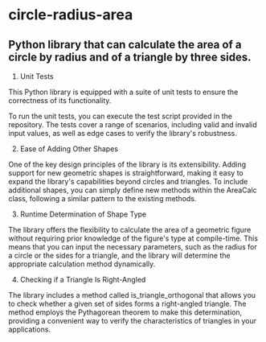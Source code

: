 # circle-radius-area
## Python library that can calculate the area of ​​a circle by radius and of a triangle by three sides.

1. Unit Tests
   
This Python library is equipped with a suite of unit tests to ensure the correctness of its functionality. 

To run the unit tests, you can execute the test script provided in the repository. The tests cover a range of scenarios, including valid and invalid input values, as well as edge cases to verify the library's robustness.

2. Ease of Adding Other Shapes
   
One of the key design principles of the library is its extensibility. Adding support for new geometric shapes is straightforward, making it easy to expand the library's capabilities beyond circles and triangles. To include additional shapes, you can simply define new methods within the AreaCalc class, following a similar pattern to the existing methods.

3. Runtime Determination of Shape Type

The library offers the flexibility to calculate the area of a geometric figure without requiring prior knowledge of the figure's type at compile-time. This means that you can input the necessary parameters, such as the radius for a circle or the sides for a triangle, and the library will determine the appropriate calculation method dynamically. 

4. Checking if a Triangle Is Right-Angled
   
The library includes a method called is_triangle_orthogonal that allows you to check whether a given set of sides forms a right-angled triangle. The method employs the Pythagorean theorem to make this determination, providing a convenient way to verify the characteristics of triangles in your applications.
